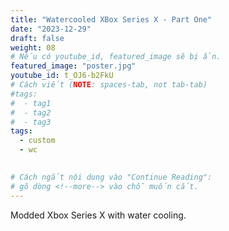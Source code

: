 ```yaml
---
title: "Watercooled XBox Series X - Part One"
date: "2023-12-29"
draft: false
weight: 08
# Nếu có youtube_id, featured_image sẽ bị ẩn.
featured_image: "poster.jpg"
youtube_id: t_OJ6-b2FkU
# Cách viết (NOTE: spaces-tab, not tab-tab)
#tags:
#  - tag1
#  - tag2
#  - tag3
tags:
  - custom
  - wc
 

# Cách ngắt nội dung vào "Continue Reading":
# gõ dòng <!--more--> vào chỗ muốn cắt.
---
```

Modded Xbox Series X with water cooling.
